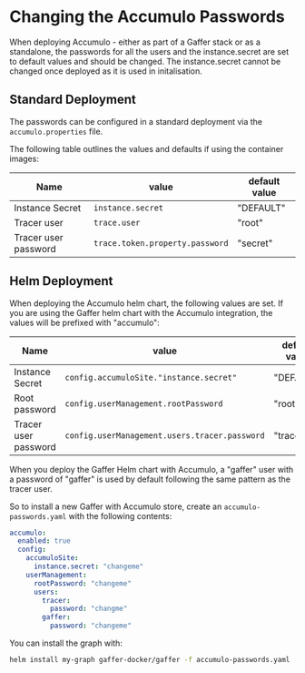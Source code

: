 # Changing the Accumulo Passwords

When deploying Accumulo - either as part of a Gaffer stack or as a standalone, the passwords for all the users and the instance.secret are set to default values and should be changed. The instance.secret cannot be changed once deployed as it is used in initalisation.

## Standard Deployment

The passwords can be configured in a standard deployment via the `accumulo.properties` file.

The following table outlines the values and defaults if using the container images:

| Name                 | value                           | default value |
| -------------------- | ------------------------------- | ------------- |
| Instance Secret      | `instance.secret`               | "DEFAULT"     |
| Tracer user          | `trace.user`                    | "root"        |
| Tracer user password | `trace.token.property.password` | "secret"      |


## Helm Deployment

When deploying the Accumulo helm chart, the following values are set. If you are using the Gaffer helm chart with the Accumulo integration, the values will be prefixed with "accumulo":

| Name                 | value                                         | default value |
| -------------------- | --------------------------------------------- | ------------- |
| Instance Secret      | `config.accumuloSite."instance.secret"`       | "DEFAULT"     |
| Root password        | `config.userManagement.rootPassword`          | "root"        |
| Tracer user password | `config.userManagement.users.tracer.password` | "tracer"      |

When you deploy the Gaffer Helm chart with Accumulo, a "gaffer" user with a password of "gaffer" is used by default following the same pattern as the tracer user.

So to install a new Gaffer with Accumulo store, create an `accumulo-passwords.yaml` with the following contents:

```yaml
accumulo:
  enabled: true
  config:
    accumuloSite:
      instance.secret: "changeme"
    userManagement:
      rootPassword: "changeme"
      users:
        tracer:
          password: "changme"
        gaffer:
          password: "changeme"
```

You can install the graph with:

```bash
helm install my-graph gaffer-docker/gaffer -f accumulo-passwords.yaml
```
